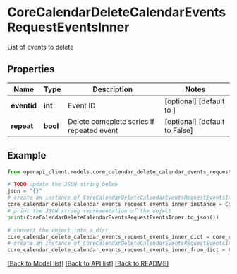 # CoreCalendarDeleteCalendarEventsRequestEventsInner

List of events to delete

## Properties

Name | Type | Description | Notes
------------ | ------------- | ------------- | -------------
**eventid** | **int** | Event ID | [optional] [default to ]
**repeat** | **bool** | Delete comeplete series if repeated event | [optional] [default to False]

## Example

```python
from openapi_client.models.core_calendar_delete_calendar_events_request_events_inner import CoreCalendarDeleteCalendarEventsRequestEventsInner

# TODO update the JSON string below
json = "{}"
# create an instance of CoreCalendarDeleteCalendarEventsRequestEventsInner from a JSON string
core_calendar_delete_calendar_events_request_events_inner_instance = CoreCalendarDeleteCalendarEventsRequestEventsInner.from_json(json)
# print the JSON string representation of the object
print(CoreCalendarDeleteCalendarEventsRequestEventsInner.to_json())

# convert the object into a dict
core_calendar_delete_calendar_events_request_events_inner_dict = core_calendar_delete_calendar_events_request_events_inner_instance.to_dict()
# create an instance of CoreCalendarDeleteCalendarEventsRequestEventsInner from a dict
core_calendar_delete_calendar_events_request_events_inner_from_dict = CoreCalendarDeleteCalendarEventsRequestEventsInner.from_dict(core_calendar_delete_calendar_events_request_events_inner_dict)
```
[[Back to Model list]](../README.md#documentation-for-models) [[Back to API list]](../README.md#documentation-for-api-endpoints) [[Back to README]](../README.md)


